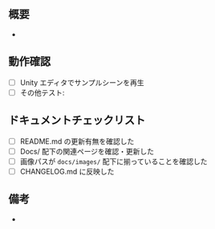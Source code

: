 ## 概要
- 

## 動作確認
- [ ] Unity エディタでサンプルシーンを再生
- [ ] その他テスト:

## ドキュメントチェックリスト
- [ ] README.md の更新有無を確認した
- [ ] Docs/ 配下の関連ページを確認・更新した
- [ ] 画像パスが `docs/images/` 配下に揃っていることを確認した
- [ ] CHANGELOG.md に反映した

## 備考
- 
